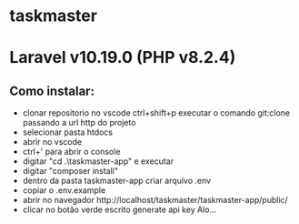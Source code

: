 # taskmaster

# Laravel v10.19.0 (PHP v8.2.4)

## Como instalar:
- clonar repositorio no vscode ctrl+shift+p executar o comando git:clone passando a url http do projeto 
- selecionar pasta htdocs
- abrir no vscode
- ctrl+' para abrir o console
- digitar "cd .\taskmaster-app\" e executar
- digitar "composer install"
- dentro da pasta taskmaster-app criar arquivo .env
- copiar o .env.example
- abrir no navegador http://localhost/taskmaster/taskmaster-app/public/
- clicar no botão verde escrito generate api key
Alo...

